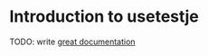 # Introduction to usetestje

TODO: write [great documentation](http://jacobian.org/writing/what-to-write/)
